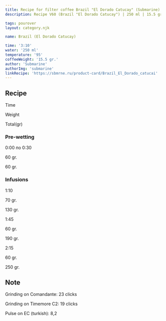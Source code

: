 ```yaml
---
title: Recipe for filter coffee Brazil "El Dorado Catucay" (Submarine)
description: Recipe V60 (Brazil "El Dorado Catucay") | 250 ml | 15.5 gr

tags: pourover
layout: category.njk

name: Brazil (El Dorado Catucay)

time: '3:10'
water: '250 ml'
temperature: '95'
coffeeWeight: '15.5 gr.'
author: 'Submarine'
authorImg: 'submarine'
linkRecipe: 'https://sbmrne.ru/product-card/Brazil_El_Dorado_catucai'
---
```


## Recipe


<div class="time-line">

Time

Weight

Total(gr)

</div>

### Pre-wetting

<div class="time-line">

0:00 по 0:30

60 gr.

60 gr.

</div>


### Infusions

<div class="time-line">

1:10

70 gr.

130 gr.

</div>

<div class="time-line">

1:45

60 gr.

190 gr.

</div>

<div class="time-line">

2:15

60 gr.

250 gr.

</div>


<div class="info-warm">

## Note

Grinding on Comandante: 23 clicks

Grinding on Timemore C2: 19 clicks

Pulse on EC (turkish): 8,2
</div>


